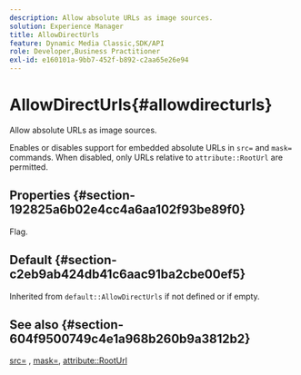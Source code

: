 ```yaml
---
description: Allow absolute URLs as image sources.
solution: Experience Manager
title: AllowDirectUrls
feature: Dynamic Media Classic,SDK/API
role: Developer,Business Practitioner
exl-id: e160101a-9bb7-452f-b892-c2aa65e26e94
---
```

# AllowDirectUrls{#allowdirecturls}

Allow absolute URLs as image sources.

Enables or disables support for embedded absolute URLs in `src=` and `mask=` commands. When disabled, only URLs relative to `attribute::RootUrl` are permitted.

## Properties {#section-192825a6b02e4cc4a6aa102f93be89f0}

Flag.

## Default {#section-c2eb9ab424db41c6aac91ba2cbe00ef5}

Inherited from `default::AllowDirectUrls` if not defined or if empty.

## See also {#section-604f9500749c4e1a968b260b9a3812b2}

[src=](../../../../../is-api/http-ref/image-serving-api-ref/c-http-protocol-reference/c-command-reference/r-src.md#reference-f6506637778c4c69bf106a7924a91ab1) , [mask=](../../../../../is-api/http-ref/image-serving-api-ref/c-http-protocol-reference/c-command-reference/r-mask.md#reference-922254e027404fb890b850e2723ee06e), [attribute::RootUrl](../../../../../is-api/image-catalog/image-serving-api-ref/c-image-catalog-reference/c-attributes-reference/r-rooturl.md#reference-3b0e43881020409cbe642366913cf137)
